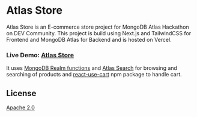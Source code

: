 # Atlas Store

Atlas Store is an E-commerce store project for MongoDB Atlas Hackathon on DEV Community. This project is build using Next.js and TailwindCSS for Frontend and MongoDB Atlas for Backend and is hosted on Vercel.

### Live Demo: [Atlas Store](https://atlas-store.vercel.app/) 

It uses [MongoDB Realm functions](https://docs.mongodb.com/realm/functions/) and [Atlas Search](https://docs.atlas.mongodb.com/atlas-search/) for browsing and searching of products and [react-use-cart](https://www.npmjs.com/package/react-use-cart) npm package to handle cart.

## License
[Apache 2.0](https://www.apache.org/licenses/LICENSE-2.0)
